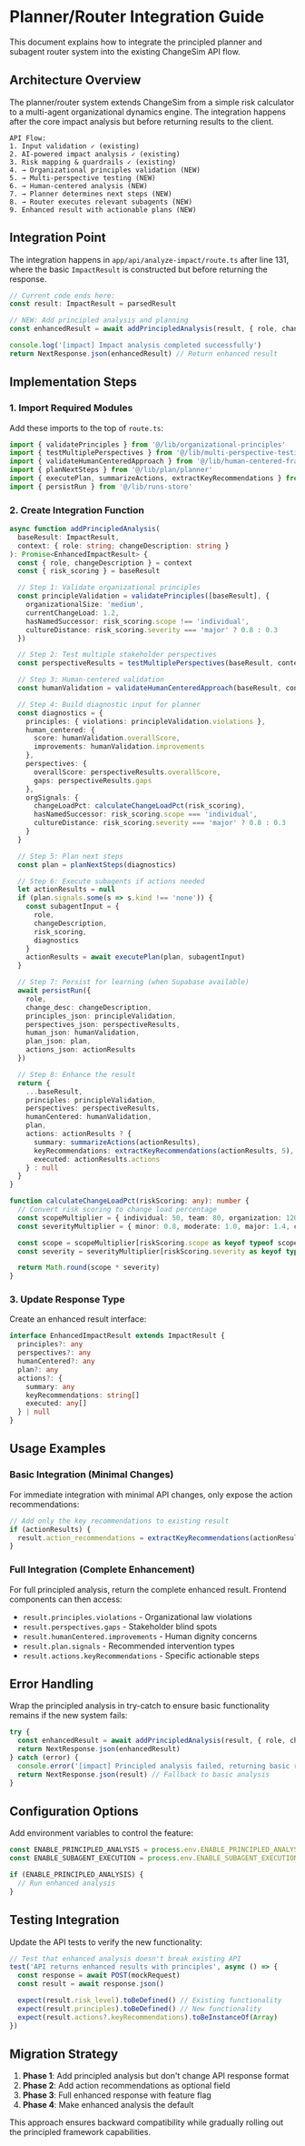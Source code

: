 # Planner/Router Integration Guide

This document explains how to integrate the principled planner and subagent router system into the existing ChangeSim API flow.

## Architecture Overview

The planner/router system extends ChangeSim from a simple risk calculator to a multi-agent organizational dynamics engine. The integration happens after the core impact analysis but before returning results to the client.

```
API Flow:
1. Input validation ✓ (existing)
2. AI-powered impact analysis ✓ (existing)
3. Risk mapping & guardrails ✓ (existing)
4. → Organizational principles validation (NEW)
5. → Multi-perspective testing (NEW)
6. → Human-centered analysis (NEW)
7. → Planner determines next steps (NEW)
8. → Router executes relevant subagents (NEW)
9. Enhanced result with actionable plans (NEW)
```

## Integration Point

The integration happens in `app/api/analyze-impact/route.ts` after line 131, where the basic `ImpactResult` is constructed but before returning the response.

```typescript
// Current code ends here:
const result: ImpactResult = parsedResult

// NEW: Add principled analysis and planning
const enhancedResult = await addPrincipledAnalysis(result, { role, changeDescription })

console.log('[impact] Impact analysis completed successfully')
return NextResponse.json(enhancedResult) // Return enhanced result
```

## Implementation Steps

### 1. Import Required Modules

Add these imports to the top of `route.ts`:

```typescript
import { validatePrinciples } from '@/lib/organizational-principles'
import { testMultiplePerspectives } from '@/lib/multi-perspective-testing'
import { validateHumanCenteredApproach } from '@/lib/human-centered-framework'
import { planNextSteps } from '@/lib/plan/planner'
import { executePlan, summarizeActions, extractKeyRecommendations } from '@/lib/plan/router'
import { persistRun } from '@/lib/runs-store'
```

### 2. Create Integration Function

```typescript
async function addPrincipledAnalysis(
  baseResult: ImpactResult,
  context: { role: string; changeDescription: string }
): Promise<EnhancedImpactResult> {
  const { role, changeDescription } = context
  const { risk_scoring } = baseResult

  // Step 1: Validate organizational principles
  const principleValidation = validatePrinciples([baseResult], {
    organizationalSize: 'medium',
    currentChangeLoad: 1.2,
    hasNamedSuccessor: risk_scoring.scope !== 'individual',
    cultureDistance: risk_scoring.severity === 'major' ? 0.8 : 0.3
  })

  // Step 2: Test multiple stakeholder perspectives
  const perspectiveResults = testMultiplePerspectives(baseResult, context)

  // Step 3: Human-centered validation
  const humanValidation = validateHumanCenteredApproach(baseResult, context)

  // Step 4: Build diagnostic input for planner
  const diagnostics = {
    principles: { violations: principleValidation.violations },
    human_centered: {
      score: humanValidation.overallScore,
      improvements: humanValidation.improvements
    },
    perspectives: {
      overallScore: perspectiveResults.overallScore,
      gaps: perspectiveResults.gaps
    },
    orgSignals: {
      changeLoadPct: calculateChangeLoadPct(risk_scoring),
      hasNamedSuccessor: risk_scoring.scope === 'individual',
      cultureDistance: risk_scoring.severity === 'major' ? 0.8 : 0.3
    }
  }

  // Step 5: Plan next steps
  const plan = planNextSteps(diagnostics)

  // Step 6: Execute subagents if actions needed
  let actionResults = null
  if (plan.signals.some(s => s.kind !== 'none')) {
    const subagentInput = {
      role,
      changeDescription,
      risk_scoring,
      diagnostics
    }
    actionResults = await executePlan(plan, subagentInput)
  }

  // Step 7: Persist for learning (when Supabase available)
  await persistRun({
    role,
    change_desc: changeDescription,
    principles_json: principleValidation,
    perspectives_json: perspectiveResults,
    human_json: humanValidation,
    plan_json: plan,
    actions_json: actionResults
  })

  // Step 8: Enhance the result
  return {
    ...baseResult,
    principles: principleValidation,
    perspectives: perspectiveResults,
    humanCentered: humanValidation,
    plan,
    actions: actionResults ? {
      summary: summarizeActions(actionResults),
      keyRecommendations: extractKeyRecommendations(actionResults, 5),
      executed: actionResults.actions
    } : null
  }
}

function calculateChangeLoadPct(riskScoring: any): number {
  // Convert risk scoring to change load percentage
  const scopeMultiplier = { individual: 50, team: 80, organization: 120, national: 150, global: 200 }
  const severityMultiplier = { minor: 0.8, moderate: 1.0, major: 1.4, catastrophic: 2.0 }

  const scope = scopeMultiplier[riskScoring.scope as keyof typeof scopeMultiplier] || 100
  const severity = severityMultiplier[riskScoring.severity as keyof typeof severityMultiplier] || 1.0

  return Math.round(scope * severity)
}
```

### 3. Update Response Type

Create an enhanced result interface:

```typescript
interface EnhancedImpactResult extends ImpactResult {
  principles?: any
  perspectives?: any
  humanCentered?: any
  plan?: any
  actions?: {
    summary: any
    keyRecommendations: string[]
    executed: any[]
  } | null
}
```

## Usage Examples

### Basic Integration (Minimal Changes)

For immediate integration with minimal API changes, only expose the action recommendations:

```typescript
// Add only the key recommendations to existing result
if (actionResults) {
  result.action_recommendations = extractKeyRecommendations(actionResults, 3)
}
```

### Full Integration (Complete Enhancement)

For full principled analysis, return the complete enhanced result. Frontend components can then access:

- `result.principles.violations` - Organizational law violations
- `result.perspectives.gaps` - Stakeholder blind spots
- `result.humanCentered.improvements` - Human dignity concerns
- `result.plan.signals` - Recommended intervention types
- `result.actions.keyRecommendations` - Specific actionable steps

## Error Handling

Wrap the principled analysis in try-catch to ensure basic functionality remains if the new system fails:

```typescript
try {
  const enhancedResult = await addPrincipledAnalysis(result, { role, changeDescription })
  return NextResponse.json(enhancedResult)
} catch (error) {
  console.error('[impact] Principled analysis failed, returning basic result:', error)
  return NextResponse.json(result) // Fallback to basic analysis
}
```

## Configuration Options

Add environment variables to control the feature:

```typescript
const ENABLE_PRINCIPLED_ANALYSIS = process.env.ENABLE_PRINCIPLED_ANALYSIS !== 'false'
const ENABLE_SUBAGENT_EXECUTION = process.env.ENABLE_SUBAGENT_EXECUTION !== 'false'

if (ENABLE_PRINCIPLED_ANALYSIS) {
  // Run enhanced analysis
}
```

## Testing Integration

Update the API tests to verify the new functionality:

```typescript
// Test that enhanced analysis doesn't break existing API
test('API returns enhanced results with principles', async () => {
  const response = await POST(mockRequest)
  const result = await response.json()

  expect(result.risk_level).toBeDefined() // Existing functionality
  expect(result.principles).toBeDefined() // New functionality
  expect(result.actions?.keyRecommendations).toBeInstanceOf(Array)
})
```

## Migration Strategy

1. **Phase 1**: Add principled analysis but don't change API response format
2. **Phase 2**: Add action recommendations as optional field
3. **Phase 3**: Full enhanced response with feature flag
4. **Phase 4**: Make enhanced analysis the default

This approach ensures backward compatibility while gradually rolling out the principled framework capabilities.